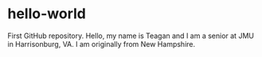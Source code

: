 # hello-world
First GitHub repository. 
Hello, my name is Teagan and I am a senior at JMU in Harrisonburg, VA. I am originally from New Hampshire. 

